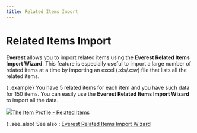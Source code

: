 ```yaml
---
title: Related Items Import
---
```


# Related Items Import


**Everest** allows you  to import related items using the **Everest 
 Related Items Import Wizard**. This feature is especially useful  to import a large number of related items at a time by importing an excel  (.xls/.csv) file that lists all the related items.


{:.example}
You have 5 related items for each item and  you have such data for 150 items. You can easily use the **Everest 
 Related Items Import Wizard** to import all the data.


![]({{site.utl_baseurl}}/img/lens.gif)[The  Item Profile - Related Items]({{site.mi_chm}}/create-regular-items-kits-and-assemblies/creating-an-item/item_profile_related_items.html)


{:.see_also}
See also
: [Everest  Related Items Import Wizard]({{site.utl_baseurl}}/db-utils/related-items-import/everest_related_items_import_wizard_ut.html)

